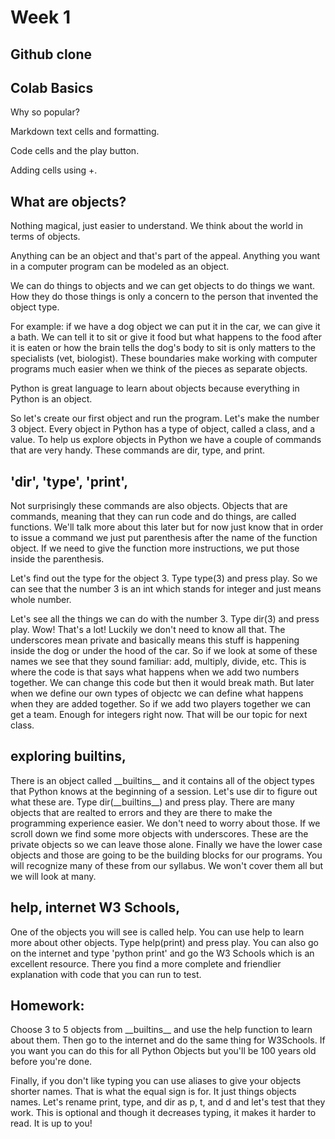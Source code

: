 # Week 1
## Github clone
## Colab Basics
Why so popular?

Markdown text cells and formatting.

Code cells and the play button.

Adding cells using +.

## What are objects?
Nothing magical, just easier to understand.  We think about the world in terms of objects.

Anything can be an object and that's part of the appeal.  Anything you want in a computer program can be modeled as an object.

We can do things to objects and we can get objects to do things we want.  How they do those things is only a concern to the person that invented the object type.

For example: if we have a dog object we can put it in the car, we can give it a bath.  We can tell it to sit or give it food but what happens to the food after it 
is eaten or how the brain tells the dog's body to sit is only matters to the specialists (vet, biologist).  These boundaries make working with computer programs much easier when we think of the pieces as separate objects.

Python is great language to learn about objects because everything in Python is an object.

So let's create our first object and run the program.  Let's make the number 3 object.  Every object in Python has a type of object, called a class, and a value.  To help us explore objects in Python we have a couple of commands that are very handy.  These commands are dir, type, and print.
## 'dir', 'type', 'print',
Not surprisingly these commands are also objects.  Objects that are commands, meaning that they can run code and do things, are called functions.  We'll talk more about this later but for now just know that in order to issue a command we just put parenthesis after the name of the function object.  If we need to give the function more instructions, we put those inside the parenthesis.  

Let's find out the type for the object 3.  Type type(3) and press play.  So we can see that the number 3 is an int which stands for integer and just means whole number.  

Let's see all the things we can do with the number 3.  Type dir(3) and press play.  Wow!  That's a lot!  Luckily we don't need to know all that.  The underscores mean private and basically means this stuff is happening inside the dog or under the hood of the car.  So if we look at some of these names we see that they sound familiar: add, multiply, divide, etc.  This is where the  code is that says what happens when we add two numbers together.  We can change this code but then it  would break math.  But later when we define our own types of objectc we can define what happens when they are added together.  So if we add two players together we can get a team.  Enough for integers right now.  That will be our topic for next class.

## exploring builtins, 
There is an object called \_\_builtins\_\_ and it contains all of the object types  that Python knows at the beginning of a session.  Let's use dir to figure out what these are.  Type dir(\_\_builtins\_\_) and press play.  There are many objects that are realted to errors and they are there to make the programming experience easier.  We don't need to worry about  those.  If we scroll down we find some more objects with underscores.  These are the private objects so we can leave those alone.  Finally we have the lower case objects and those are going to be the building blocks for our programs.  You will recognize many of these from our syllabus.  We won't cover them all but we will look at many.   

## help, internet W3 Schools, 
One of the objects you will see is called help.  You can use help to learn more about other objects.  Type help(print) and press play.  You can also go on the internet and type 'python print' and go the W3 Schools which is an excellent resource.  There you find a more complete and friendlier explanation with code that you can run to test.

## Homework:
Choose 3 to 5 objects from \_\_builtins\_\_ and use the help function to learn about them.  Then go to the internet and do the same thing for W3Schools.  If you want you can do this for all Python Objects but you'll be 100 years old before you're done.

Finally, if you don't like typing you can use aliases to give your objects shorter names.  That is what the equal sign is for.  It just things objects names.  Let's rename print, type, and dir as p, t, and d and let's test that they work.  This is optional and though it decreases typing, it makes it harder to read.  It is up to you!
